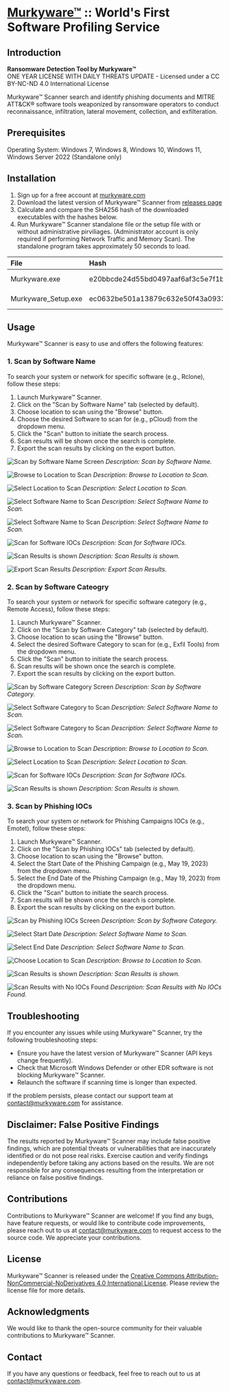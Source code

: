 # [Murkyware™](https://murkyware.com) :: World's First Software Profiling Service

## Introduction
**Ransomware Detection Tool by Murkyware™**  
ONE YEAR LICENSE WITH DAILY THREATS UPDATE - Licensed under a CC BY-NC-ND 4.0 International License

Murkyware™ Scanner search and identify phishing documents and MITRE ATT&CK® software tools weaponized by ransomware operators to conduct reconnaissance, infiltration, lateral movement, collection, and exfilteration.

## Prerequisites
Operating System: Windows 7, Windows 8, Windows 10, Windows 11, Windows Server 2022 (Standalone only)

## Installation
1. Sign up for a free account at [murkyware.com](https://murkyware.com/)
2. Download the latest version of Murkyware™ Scanner from [releases page](https://github.com/murkyware-scanner/download/releases)
3. Calculate and compare the SHA256 hash of the downloaded executables with the hashes below.
4. Run Murkyware™ Scanner standalone file or the setup file with or without administrative pirviliages. (Administrator account is only required if performing Network Traffic and Memory Scan). The standalone program takes approximately 50 seconds to load.

| File                 | Hash                                                              | Size     |
|:---------------------|:------------------------------------------------------------------|:---------|
| Murkyware.exe        | e20bbcde24d55bd0497aaf6af3c5e7f1b88f9efd70a87246303887123e54fc70  | 96.33 MB |
| Murkyware_Setup.exe  | ec0632be501a13879c632e50f43a0933d90f4b1260bf414209e280887a0a2c38  | 65.44 MB |

## Usage
Murkyware™ Scanner is easy to use and offers the following features:

### 1. Scan by Software Name
To search your system or network for specific software (e.g., Rclone), follow these steps:

1. Launch Murkyware™ Scanner.
2. Click on the "Scan by Software Name" tab (selected by default).
3. Choose location to scan using the "Browse" button.
4. Choose the desired Software to scan for (e.g., pCloud) from the dropdown menu.
5. Click the "Scan" button to initiate the search process.
6. Scan results will be shown once the search is complete.
7. Export the scan results by clicking on the export button.

![Scan by Software Name Screen](https://github.com/murkyware-scanner/help/blob/main/images/feature01.png)
*Description: Scan by Software Name.*

![Browse to Location to Scan](https://github.com/murkyware-scanner/help/blob/main/images/feature02.png)
*Description: Browse to Location to Scan.*

![Select Location to Scan](https://github.com/murkyware-scanner/help/blob/main/images/feature03.png)
*Description: Select Location to Scan.*

![Select Software Name to Scan](https://github.com/murkyware-scanner/help/blob/main/images/feature04.png)
*Description: Select Software Name to Scan.*

![Select Software Name to Scan](https://github.com/murkyware-scanner/help/blob/main/images/feature05.png)
*Description: Select Software Name to Scan.*

![Scan for Software IOCs](https://github.com/murkyware-scanner/help/blob/main/images/feature06.png)
*Description: Scan for Software IOCs.*

![Scan Results is shown](https://github.com/murkyware-scanner/help/blob/main/images/feature07.png)
*Description: Scan Results is shown.*

![Export Scan Results](https://github.com/murkyware-scanner/help/blob/main/images/feature08.png)
*Description: Export Scan Results.*

### 2. Scan by Software Cateogry
To search your system or network for specific software category (e.g., Remote Access), follow these steps:

1. Launch Murkyware™ Scanner.
2. Click on the "Scan by Software Category" tab (selected by default).
3. Choose location to scan using the "Browse" button.
4. Select the desired Software Category to scan for (e.g., Exfil Tools) from the dropdown menu.
5. Click the "Scan" button to initiate the search process.
6. Scan results will be shown once the search is complete.
7. Export the scan results by clicking on the export button.

![Scan by Software Category Screen](https://github.com/murkyware-scanner/help/blob/main/images/feature09.png)
*Description: Scan by Software Category.*

![Select Software Category to Scan](https://github.com/murkyware-scanner/help/blob/main/images/feature10.png)
*Description: Select Software Name to Scan.*

![Select Software Category to Scan](https://github.com/murkyware-scanner/help/blob/main/images/feature11.png)
*Description: Select Software Name to Scan.*

![Browse to Location to Scan](https://github.com/murkyware-scanner/help/blob/main/images/feature12.png)
*Description: Browse to Location to Scan.*

![Select Location to Scan](https://github.com/murkyware-scanner/help/blob/main/images/feature13.png)
*Description: Select Location to Scan.*

![Scan for Software IOCs](https://github.com/murkyware-scanner/help/blob/main/images/feature14.png)
*Description: Scan for Software IOCs.*

![Scan Results is shown](https://github.com/murkyware-scanner/help/blob/main/images/feature15.png)
*Description: Scan Results is shown.*

### 3. Scan by Phishing IOCs
To search your system or network for Phishing Campaigns IOCs (e.g., Emotet), follow these steps:

1. Launch Murkyware™ Scanner.
2. Click on the "Scan by Phishing IOCs" tab (selected by default).
3. Choose location to scan using the "Browse" button.
4. Select the Start Date of the Phishing Campaign (e.g., May 19, 2023) from the dropdown menu.
5. Select the End Date of the Phishing Campaign (e.g., May 19, 2023) from the dropdown menu.
6. Click the "Scan" button to initiate the search process.
7. Scan results will be shown once the search is complete.
8. Export the scan results by clicking on the export button.

![Scan by Phishing IOCs Screen](https://github.com/murkyware-scanner/help/blob/main/images/feature16.png)
*Description: Scan by Software Category.*

![Select Start Date](https://github.com/murkyware-scanner/help/blob/main/images/feature17.png)
*Description: Select Software Name to Scan.*

![Select End Date](https://github.com/murkyware-scanner/help/blob/main/images/feature18.png)
*Description: Select Software Name to Scan.*

![Choose Location to Scan](https://github.com/murkyware-scanner/help/blob/main/images/feature19.png)
*Description: Browse to Location to Scan.*

![Scan Results is shown](https://github.com/murkyware-scanner/help/blob/main/images/feature20.png)
*Description: Scan Results is shown.*

![Scan Results with No IOCs Found](https://github.com/murkyware-scanner/help/blob/main/images/feature21.png)
*Description: Scan Results with No IOCs Found.*

## Troubleshooting
If you encounter any issues while using Murkyware™ Scanner, try the following troubleshooting steps:
- Ensure you have the latest version of Murkyware™ Scanner (API keys change frequently).
- Check that Microsoft Windows Defender or other EDR software is not blocking Murkyware™ Scanner.
- Relaunch the software if scanning time is longer than expected.

If the problem persists, please contact our support team at contact@murkyware.com for assistance.

## Disclaimer: False Positive Findings

The results reported by Murkyware™ Scanner may include false positive findings, which are potential threats or vulnerabilities that are inaccurately identified or do not pose real risks. Exercise caution and verify findings independently before taking any actions based on the results. We are not responsible for any consequences resulting from the interpretation or reliance on false positive findings.

## Contributions
Contributions to Murkyware™ Scanner are welcome! If you find any bugs, have feature requests, or would like to contribute code improvements, please reach out to us at contact@murkyware.com to request access to the source code. We appreciate your contributions.

## License
Murkyware™ Scanner is released under the [Creative Commons Attribution-NonCommercial-NoDerivatives 4.0 International License](LICENSE.md). Please review the license file for more details.

## Acknowledgments
We would like to thank the open-source community for their valuable contributions to Murkyware™ Scanner.

## Contact
If you have any questions or feedback, feel free to reach out to us at contact@murkyware.com.

